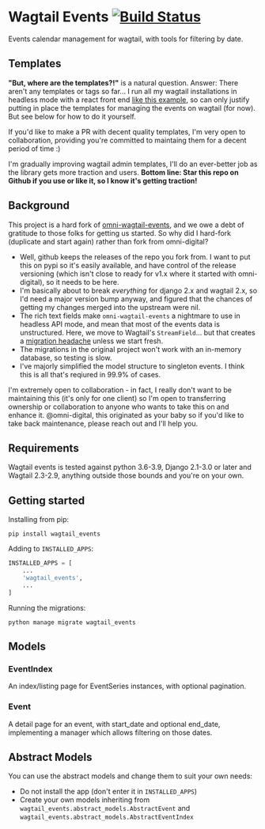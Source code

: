 # Wagtail Events [![Build Status](https://travis-ci.com/thclark/wagtail_events.svg?branch=master)](https://travis-ci.com/thclark/wagtail_events)

Events calendar management for wagtail, with tools for filtering by date.

## Templates

**"But, where are the templates?!"** is a natural question. Answer: There aren't any templates or tags so far...
I run all my wagtail installations in headless mode with a react front end [like this example](https://www.traffickingpast.uk/events), so can only justify putting in place the
templates for managing the events on wagtail (for now). But see below for how to do it yourself.

If you'd like to make a PR with decent quality templates, I'm very open to collaboration, providing you're committed to maintaing them for a decent period of time :)

I'm gradually improving wagtail admin templates, I'll do an ever-better job as the library gets more traction and users.
**Bottom line: Star this repo on Github if you use or like it, so I know it's getting traction!** 

## Background

This project is a hard fork of [omni-wagtail-events](http://github.com/omni-digital-omni-wagtail-events), and we owe a
debt of gratitude to those folks for getting us started. So why did I hard-fork (duplicate and start again) rather than
fork from omni-digital?

 - Well, github keeps the releases of the repo you fork from. I want to put this on pypi so it's easily available,
and have control of the release versioning (which isn't close to ready for v1.x where it started with omni-digital), so
 it needs to be here.
 - I'm basically about to break *everything* for django 2.x and wagtail 2.x, so I'd need a major version bump anyway, and
 figured that the chances of getting my changes merged into the upstream were nil.
 - The rich text fields make ``omni-wagtail-events`` a nightmare to use in headless API mode, and mean that most of the
 events data is unstructured. Here, we move to Wagtail's ``StreamField``... but that creates a 
 [migration headache](http://docs.wagtail.io/en/v2.4/topics/streamfield.html#migrating-richtextfields-to-streamfield) 
 unless we start fresh.
 - The migrations in the original project won't work with an in-memory database, so testing is slow.
 - I've majorly simplified the model structure to singleton events. I think this is all that's reqiured in 99.9% of cases.

I'm extremely open to collaboration - in fact, I really don't want to be maintaining this (it's only for one client) so
I'm open to transferring ownership or collaboration to anyone who wants to take this on and enhance it. @omni-digital,
this originated as your baby so if you'd like to take back maintenance, please reach out and I'll help you.


## Requirements

Wagtail events is tested against python 3.6-3.9, Django 2.1-3.0 or later and Wagtail 2.3-2.9, anything outside those bounds and you're on your own.

## Getting started

Installing from pip:

```
pip install wagtail_events
```

Adding to `INSTALLED_APPS`:

```python
INSTALLED_APPS = [
    ...
    'wagtail_events',
    ...
]
```

Running the migrations:

```
python manage migrate wagtail_events
```

## Models

### EventIndex

An index/listing page for EventSeries instances, with optional pagination.

### Event

A detail page for an event, with start_date and optional end_date, implementing a manager which allows filtering on those dates.


## Abstract Models

You can use the abstract models and change them to suit your own needs:
- Do not install the app (don't enter it in `INSTALLED_APPS`)
- Create your own models inheriting from `wagtail_events.abstract_models.AbstractEvent` and `wagtail_events.abstract_models.AbstractEventIndex`
